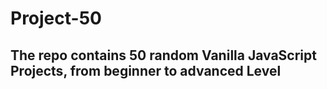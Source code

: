 # Project-50

## The repo contains 50 random Vanilla JavaScript Projects, from beginner to advanced Level

